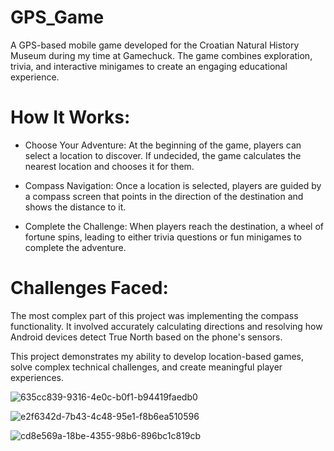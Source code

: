 # GPS_Game

A GPS-based mobile game developed for the Croatian Natural History Museum during my time at Gamechuck. The game combines exploration, trivia, and interactive minigames to create an engaging educational experience.

# How It Works:
- Choose Your Adventure:
  At the beginning of the game, players can select a location to discover. If undecided, the game calculates the nearest location and chooses it for them.

- Compass Navigation:
  Once a location is selected, players are guided by a compass screen that points in the direction of the destination and shows the distance to it.

- Complete the Challenge:
  When players reach the destination, a wheel of fortune spins, leading to either trivia questions or fun minigames to complete the adventure.

# Challenges Faced:
The most complex part of this project was implementing the compass functionality. It involved accurately calculating directions and resolving how Android devices detect True North based on the phone's sensors.

This project demonstrates my ability to develop location-based games, solve complex technical challenges, and create meaningful player experiences.

![635cc839-9316-4e0c-b0f1-b94419faedb0](https://github.com/user-attachments/assets/cf246776-4de1-4ed0-84e8-b2e20ac4ce88)

![e2f6342d-7b43-4c48-95e1-f8b6ea510596](https://github.com/user-attachments/assets/ad22162a-5dff-463c-bb1f-09f6dcb3612d)

![cd8e569a-18be-4355-98b6-896bc1c819cb](https://github.com/user-attachments/assets/e2c451cf-745c-49c6-a235-fa20e92b04e4)


